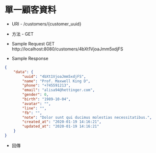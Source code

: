 # 單一顧客資料

* URI - /customers/{customer_uuid}
* 方法 - GET
* Sample Request
        GET http://localhost:8080/customers/4bXt1VjoaJmm5xdjFS

* Sample Response
```json
{
    "data": {
        "uuid": "4bXt1VjoaJmm5xdjFS",
        "name": "Prof. Maxwell King D",
        "phone": "+745591213",
        "email": "alisa94@hettinger.com",
        "gender": 0,
        "birth": "1989-10-04",
        "avatar": "",
        "line": "",
        "fb": "",
        "note": "Dolor sunt qui ducimus molestias necessitatibus.",
        "created_at": "2020-01-19 14:16:21",
        "updated_at": "2020-01-19 14:16:21"
    }
}
```

* 回傳

